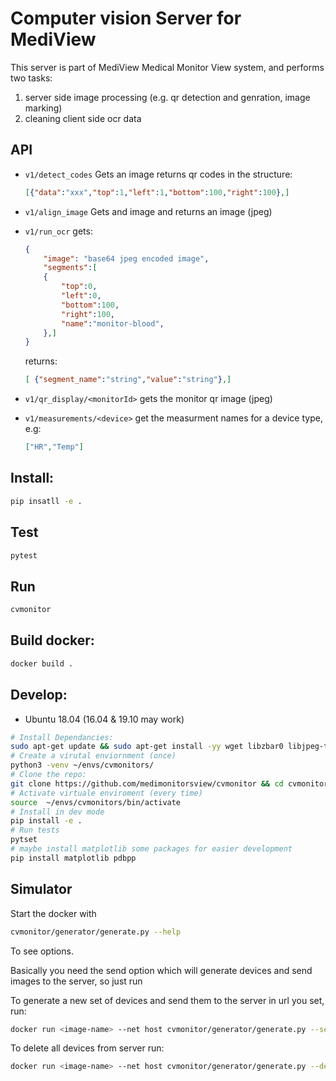 # Computer vision Server for MediView


This server is part of MediView Medical Monitor View system, and performs two tasks:

1. server side image processing (e.g. qr detection and genration, image marking)
2. cleaning client side ocr data

## API

- `v1/detect_codes`
    Gets an image returns qr codes in the structure:
    ```json
    [{"data":"xxx","top":1,"left":1,"bottom":100,"right":100},]
    ```
- `v1/align_image`
    Gets and image and returns an image (jpeg)

- `v1/run_ocr`
    gets:
    ```json
    {
        "image": "base64 jpeg encoded image",
        "segments":[
        {
            "top":0,
            "left":0,
            "bottom":100,
            "right":100,
            "name":"monitor-blood",
        },]
    }
    ```
    returns:
    ```json
    [ {"segment_name":"string","value":"string"},]
    ```

- `v1/qr_display/<monitorId>`
    gets the monitor qr image (jpeg)


- `v1/measurements/<device>`
    get the measurment names for a device type, e.g:
    ```json
    ["HR","Temp"]
    ```


## Install:

```bash
pip insatll -e .
```

## Test

```bash
pytest
```

## Run

```bash
cvmonitor
```

## Build docker:

```bash
docker build .
```

## Develop:

- Ubuntu 18.04 (16.04 & 19.10 may work)



```bash
# Install Dependancies:
sudo apt-get update && sudo apt-get install -yy wget libzbar0 libjpeg-turbo8-dev libz-dev python3-pip python3-venv
# Create a virutal enviornment (once)
python3 -venv ~/envs/cvmonitors/
# Clone the repo:
git clone https://github.com/medimonitorsview/cvmonitor && cd cvmonitor
# Activate virtuale enviroment (every time)
source  ~/envs/cvmonitors/bin/activate
# Install in dev mode
pip install -e .
# Run tests
pytset
# maybe install matplotlib some packages for easier development
pip install matplotlib pdbpp 
```


## Simulator

Start the docker with 

```bash
cvmonitor/generator/generate.py --help
```

To see options.

Basically you need the send option which will generate devices and send images to the server, so just run


To generate a new set of devices and send them to the server in url you set, run:

```bash
docker run <image-name> --net host cvmonitor/generator/generate.py --send --url <my-server-url>
```


To delete all devices from server run:

```bash
docker run <image-name> --net host cvmonitor/generator/generate.py --delete-all --url <my-server-url>
```


